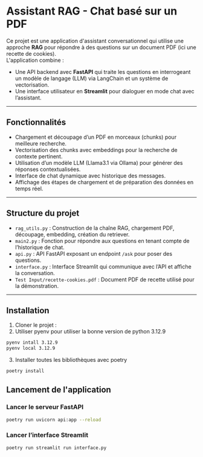 # Assistant RAG - Chat basé sur un PDF

Ce projet est une application d'assistant conversationnel qui utilise une approche **RAG** pour répondre à des questions sur un document PDF (ici une recette de cookies).  
L'application combine :

- Une API backend avec **FastAPI** qui traite les questions en interrogeant un modèle de langage (LLM) via LangChain et un système de vectorisation.
- Une interface utilisateur en **Streamlit** pour dialoguer en mode chat avec l’assistant.

---

## Fonctionnalités

- Chargement et découpage d’un PDF en morceaux (chunks) pour meilleure recherche.
- Vectorisation des chunks avec embeddings pour la recherche de contexte pertinent.
- Utilisation d’un modèle LLM (Llama3.1 via Ollama) pour générer des réponses contextualisées.
- Interface de chat dynamique avec historique des messages.
- Affichage des étapes de chargement et de préparation des données en temps réel.

---

## Structure du projet

- `rag_utils.py` : Construction de la chaîne RAG, chargement PDF, découpage, embedding, création du retriever.
- `main2.py` : Fonction pour répondre aux questions en tenant compte de l’historique de chat.
- `api.py` : API FastAPI exposant un endpoint `/ask` pour poser des questions.
- `interface.py` : Interface Streamlit qui communique avec l’API et affiche la conversation.
- `Test Input/recette-cookies.pdf` : Document PDF de recette utilisé pour la démonstration.

---

## Installation

1. Cloner le projet :
2. Utiliser pyenv pour utiliser la bonne version de python 3.12.9

```bash
pyenv intall 3.12.9
pyenv local 3.12.9
```

3. Installer toutes les bibliothèques avec poetry

```bash
poetry install
```


## Lancement de l'application
### Lancer le serveur FastAPI 

```bash
poetry run uvicorn api:app --reload
```


### Lancer l’interface Streamlit

```bash
poetry run streamlit run interface.py
```

